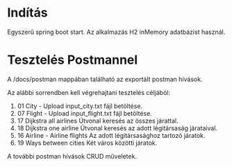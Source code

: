 # Indítás
Egyszerű spring boot start. Az alkalmazás H2 inMemory adatbázist használ.

# Tesztelés Postmannel
A /docs/postman mappában található az exportált postman hívások. 

Az alábbi sorrendben kell végrehajtani tesztelés céljából:
1. 01 City - Upload
    input_city.txt fájl betöltése.
2. 07 Flight - Upload
    input_flight.txt fájl betöltése.
3. 17 Dijkstra all airlines
    Útvonal keresés az összes járattal.
4. 18 Dijkstra one airline
    Útvonal keresés az adott légitársaság járataival.
5. 16 Airline - Airline flights
    Az adott légitársasághoz tartozó járatok.
6. 19 Ways between cities
    Két város közötti járatok.

A további postman hívások CRUD műveletek.
